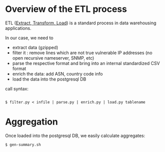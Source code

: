 # Overview of the ETL process

ETL ([Extract, Transform, Load](https://en.wikipedia.org/wiki/Extract,_transform,_load)) is a standard process
in data warehousing applications.

In our case, we need to 
  - extract data (gzipped) 
  - filter it : remove lines which are not true vulnerable IP addresses (no open recursive nameserver, SNMP, etc)
  - parse the respective format and bring into an internal standardized CSV format
  - enrich the data: add ASN, country code info
  - load the data into the postgresql DB


call syntax:
```

$ filter.py < infile | parse.py | enrich.py | load.py tablename

```

# Aggregation

Once loaded into the postgresql DB, we easily calculate aggregates:

```
$ gen-summary.sh
```



